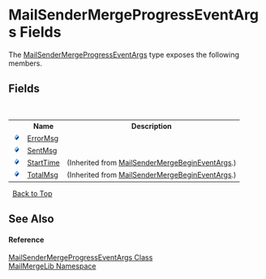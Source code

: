 # MailSenderMergeProgressEventArgs Fields
 

The <a href="933fe357-3595-d9b7-de97-28e28a6764e4">MailSenderMergeProgressEventArgs</a> type exposes the following members.


## Fields
&nbsp;<table><tr><th></th><th>Name</th><th>Description</th></tr><tr><td>![Public field](media/pubfield.gif "Public field")</td><td><a href="52c07cd4-830a-e8a1-8186-66e58b78813a">ErrorMsg</a></td><td /></tr><tr><td>![Public field](media/pubfield.gif "Public field")</td><td><a href="e2363f85-b83d-f81c-ba73-841fe83f4c40">SentMsg</a></td><td /></tr><tr><td>![Public field](media/pubfield.gif "Public field")</td><td><a href="e5f276d3-4792-ab24-09ca-ba795daf2683">StartTime</a></td><td> (Inherited from <a href="36b67c20-03d8-2d40-45a1-3d8609fdb28a">MailSenderMergeBeginEventArgs</a>.)</td></tr><tr><td>![Public field](media/pubfield.gif "Public field")</td><td><a href="52565ea0-451c-6167-01a1-f65a3e1a2374">TotalMsg</a></td><td> (Inherited from <a href="36b67c20-03d8-2d40-45a1-3d8609fdb28a">MailSenderMergeBeginEventArgs</a>.)</td></tr></table>&nbsp;
<a href="#mailsendermergeprogresseventargs-fields">Back to Top</a>

## See Also


#### Reference
<a href="933fe357-3595-d9b7-de97-28e28a6764e4">MailSenderMergeProgressEventArgs Class</a><br /><a href="31c6ebbe-d683-7561-7308-5a5ee1f76bf5">MailMergeLib Namespace</a><br />